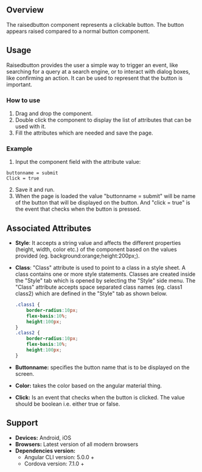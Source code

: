 ## Overview
The raisedbutton component represents a clickable button. The button appears raised compared to a normal button component.

## Usage
Raisedbutton provides the user a simple way to trigger an event, like searching for a query at a search engine, or to interact with dialog boxes, like confirming an action. It can be used to represent that the button is important.

### How to use   
1. Drag and drop the component. 
2. Double click the component to display the list of attributes that can be used with it.
3. Fill the attributes which are needed and save the page.

### Example 
1. Input the component field with the attribute value:
``` 
buttonname = submit
Click = true
```
2. Save it and run.
3. When the page is loaded the value "buttonname = submit" will be name of the button that will be displayed on the button. And "click = true" is the event that checks when the button is pressed.

## Associated Attributes
- **Style**: It accepts a string value and affects the different properties (height, width, color etc.) of the component based on the values provided (eg. background:orange;height:200px;).

- **Class**: "Class" attribute is used to point to a class in a style sheet. A class contains one or more style statements. Classes are created inside the "Style" tab which is opened by selecting the "Style" side menu. The "Class" attribute accepts space separated class names (eg. class1 class2) which are defined in the "Style" tab as shown below.
    ```css
    .class1 {
        border-radius:10px;
        flex-basis:10%;
        height:100px;
    }
    .class2 {
        border-radius:10px;
        flex-basis:10%;
        height:100px;
    }
    
    ```
- **Buttonname:** specifies the button name that is to be displayed on the screen.
- **Color:** takes the color based on the angular material thing.
- **Click:** Is an event that checks when the button is clicked. The value should be boolean i.e. either true or false.

## Support
- **Devices:** Android, iOS
- **Browsers:**  Latest version of all modern browsers
- **Dependencies version:** 
    - Angular CLI version: 5.0.0 + 
    - Cordova version: 7.1.0 +
